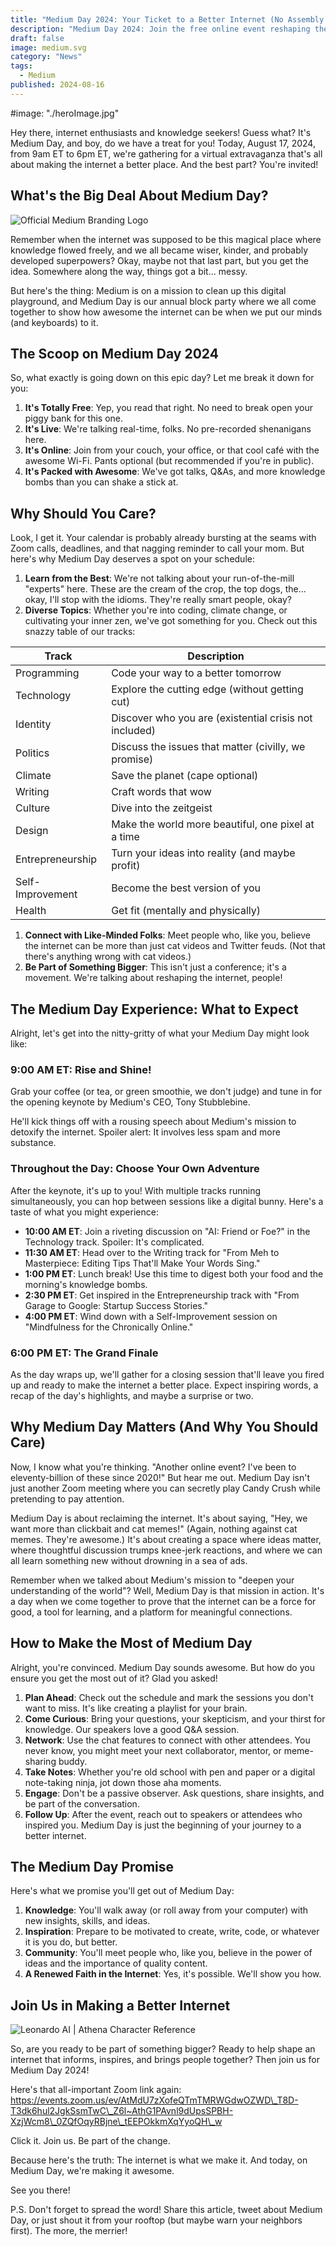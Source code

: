 ```yaml
---
title: "Medium Day 2024: Your Ticket to a Better Internet (No Assembly Required!)"
description: "Medium Day 2024: Join the free online event reshaping the internet. Learn, connect, and be inspired. A better internet starts here!"
draft: false
image: medium.svg
category: "News"
tags:
  - Medium
published: 2024-08-16
---
```


#image: "./heroImage.jpg"

Hey there, internet enthusiasts and knowledge seekers! Guess what? It's Medium Day, and boy, do we have a treat for you! Today, August 17, 2024, from 9am ET to 6pm ET, we're gathering for a virtual extravaganza that's all about making the internet a better place. And the best part? You're invited!


## What's the Big Deal About Medium Day?

![Official Medium Branding Logo](https://res-1.cloudinary.com/ddicetqs5/image/upload/f_auto,fl_force_strip,q_auto:best/v1/wayfinder-ghost-blog/download-2)

Remember when the internet was supposed to be this magical place where knowledge flowed freely, and we all became wiser, kinder, and probably developed superpowers? Okay, maybe not that last part, but you get the idea. Somewhere along the way, things got a bit... messy.

But here's the thing: Medium is on a mission to clean up this digital playground, and Medium Day is our annual block party where we all come together to show how awesome the internet can be when we put our minds (and keyboards) to it.

## The Scoop on Medium Day 2024

So, what exactly is going down on this epic day? Let me break it down for you:

1. **It's Totally Free**: Yep, you read that right. No need to break open your piggy bank for this one.
2. **It's Live**: We're talking real-time, folks. No pre-recorded shenanigans here.
3. **It's Online**: Join from your couch, your office, or that cool café with the awesome Wi-Fi. Pants optional (but recommended if you're in public).
4. **It's Packed with Awesome**: We've got talks, Q&As, and more knowledge bombs than you can shake a stick at.

## Why Should You Care?

Look, I get it. Your calendar is probably already bursting at the seams with Zoom calls, deadlines, and that nagging reminder to call your mom. But here's why Medium Day deserves a spot on your schedule:

1. **Learn from the Best**: We're not talking about your run-of-the-mill "experts" here. These are the cream of the crop, the top dogs, the... okay, I'll stop with the idioms. They're really smart people, okay?
2. **Diverse Topics**: Whether you're into coding, climate change, or cultivating your inner zen, we've got something for you. Check out this snazzy table of our tracks:

| Track            | Description                                            |
| ---------------- | ------------------------------------------------------ |
| Programming      | Code your way to a better tomorrow                     |
| Technology       | Explore the cutting edge (without getting cut)         |
| Identity         | Discover who you are (existential crisis not included) |
| Politics         | Discuss the issues that matter (civilly, we promise)   |
| Climate          | Save the planet (cape optional)                        |
| Writing          | Craft words that wow                                   |
| Culture          | Dive into the zeitgeist                                |
| Design           | Make the world more beautiful, one pixel at a time     |
| Entrepreneurship | Turn your ideas into reality (and maybe profit)        |
| Self-Improvement | Become the best version of you                         |
| Health           | Get fit (mentally and physically)                      |

1. **Connect with Like-Minded Folks**: Meet people who, like you, believe the internet can be more than just cat videos and Twitter feuds. (Not that there's anything wrong with cat videos.)
2. **Be Part of Something Bigger**: This isn't just a conference; it's a movement. We're talking about reshaping the internet, people!

## The Medium Day Experience: What to Expect

Alright, let's get into the nitty-gritty of what your Medium Day might look like:

### 9:00 AM ET: Rise and Shine!

Grab your coffee (or tea, or green smoothie, we don't judge) and tune in for the opening keynote by Medium's CEO, Tony Stubblebine.

He'll kick things off with a rousing speech about Medium's mission to detoxify the internet. Spoiler alert: It involves less spam and more substance.

### Throughout the Day: Choose Your Own Adventure

After the keynote, it's up to you! With multiple tracks running simultaneously, you can hop between sessions like a digital bunny. Here's a taste of what you might experience:

- **10:00 AM ET**: Join a riveting discussion on "AI: Friend or Foe?" in the Technology track. Spoiler: It's complicated.
- **11:30 AM ET**: Head over to the Writing track for "From Meh to Masterpiece: Editing Tips That'll Make Your Words Sing."
- **1:00 PM ET**: Lunch break! Use this time to digest both your food and the morning's knowledge bombs.
- **2:30 PM ET**: Get inspired in the Entrepreneurship track with "From Garage to Google: Startup Success Stories."
- **4:00 PM ET**: Wind down with a Self-Improvement session on "Mindfulness for the Chronically Online."

### 6:00 PM ET: The Grand Finale

As the day wraps up, we'll gather for a closing session that'll leave you fired up and ready to make the internet a better place. Expect inspiring words, a recap of the day's highlights, and maybe a surprise or two.

## Why Medium Day Matters (And Why You Should Care)

Now, I know what you're thinking. "Another online event? I've been to eleventy-billion of these since 2020!" But hear me out. Medium Day isn't just another Zoom meeting where you can secretly play Candy Crush while pretending to pay attention.

Medium Day is about reclaiming the internet. It's about saying, "Hey, we want more than clickbait and cat memes!" (Again, nothing against cat memes. They're awesome.) It's about creating a space where ideas matter, where thoughtful discussion trumps knee-jerk reactions, and where we can all learn something new without drowning in a sea of ads.

Remember when we talked about Medium's mission to "deepen your understanding of the world"? Well, Medium Day is that mission in action. It's a day when we come together to prove that the internet can be a force for good, a tool for learning, and a platform for meaningful connections.

## How to Make the Most of Medium Day

Alright, you're convinced. Medium Day sounds awesome. But how do you ensure you get the most out of it? Glad you asked!

1. **Plan Ahead**: Check out the schedule and mark the sessions you don't want to miss. It's like creating a playlist for your brain.
2. **Come Curious**: Bring your questions, your skepticism, and your thirst for knowledge. Our speakers love a good Q&A session.
3. **Network**: Use the chat features to connect with other attendees. You never know, you might meet your next collaborator, mentor, or meme-sharing buddy.
4. **Take Notes**: Whether you're old school with pen and paper or a digital note-taking ninja, jot down those aha moments.
5. **Engage**: Don't be a passive observer. Ask questions, share insights, and be part of the conversation.
6. **Follow Up**: After the event, reach out to speakers or attendees who inspired you. Medium Day is just the beginning of your journey to a better internet.

## The Medium Day Promise

Here's what we promise you'll get out of Medium Day:

1. **Knowledge**: You'll walk away (or roll away from your computer) with new insights, skills, and ideas.
2. **Inspiration**: Prepare to be motivated to create, write, code, or whatever it is you do, but better.
3. **Community**: You'll meet people who, like you, believe in the power of ideas and the importance of quality content.
4. **A Renewed Faith in the Internet**: Yes, it's possible. We'll show you how.

## Join Us in Making a Better Internet

![Leonardo AI | Athena Character Reference](https://res-2.cloudinary.com/ddicetqs5/image/upload/f_auto,fl_force_strip,q_auto:best/v1/wayfinder-ghost-blog/Illustrative_Albedo_Inspiring_flirtatious_sexy_techlady_standi_5--1-)

So, are you ready to be part of something bigger? Ready to help shape an internet that informs, inspires, and brings people together? Then join us for Medium Day 2024!

Here's that all-important Zoom link again: https://events.zoom.us/ev/AtMdU7zXofeQTmTMRWGdwOZWD\_T8D-T3dk6hul2JgkSsmTwC\_Z6l~AthG1PAvnl9dUpsSPBH-XzjWcm8\_0ZQfOqyRBjne\_tEEPOkkmXqYyoQH\_w

Click it. Join us. Be part of the change.

Because here's the truth: The internet is what we make it. And today, on Medium Day, we're making it awesome.

See you there!

P.S. Don't forget to spread the word! Share this article, tweet about Medium Day, or just shout it from your rooftop (but maybe warn your neighbors first). The more, the merrier!
